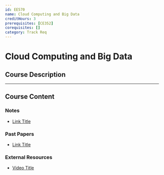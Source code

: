 ```yaml
---
id: EE570
name: Cloud Computing and Big Data
creditHours: 3
prerequisites: [CE352]
corequisites: []
category: Track Req
---
```


# Cloud Computing and Big Data

## Course Description
<Description>

---

## Course Content

### Notes
- [Link Title](https://link.com)

### Past Papers
- [Link Title](https://link.com)

### External Resources
- [Video Title](https://link.com)
